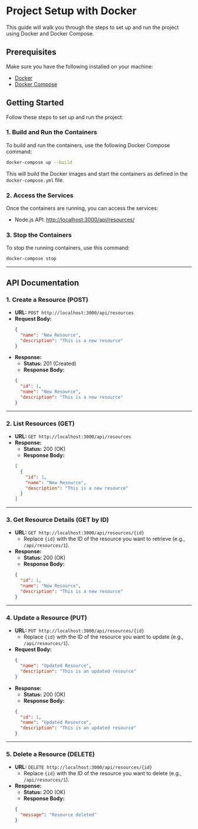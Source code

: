 
# Project Setup with Docker

This guide will walk you through the steps to set up and run the project using Docker and Docker Compose.

## Prerequisites

Make sure you have the following installed on your machine:

- [Docker](https://www.docker.com/get-started)
- [Docker Compose](https://docs.docker.com/compose/install/)

## Getting Started

Follow these steps to set up and run the project:

### 1. Build and Run the Containers

To build and run the containers, use the following Docker Compose command:

```sh
docker-compose up --build
```

This will build the Docker images and start the containers as defined in the `docker-compose.yml` file.

### 2. Access the Services

Once the containers are running, you can access the services:

- Node.js API: [http://localhost:3000/api/resources/](http://localhost:3000/api/resources/)

### 3. Stop the Containers

To stop the running containers, use this command:

```sh
docker-compose stop
```

---

## API Documentation

### 1. Create a Resource (POST)

- **URL:** `POST http://localhost:3000/api/resources`
- **Request Body:**
  ```json
  {
    "name": "New Resource",
    "description": "This is a new resource"
  }
  ```
- **Response:**
  - **Status:** 201 (Created)
  - **Response Body:**
  ```json
  {
    "id": 1,
    "name": "New Resource",
    "description": "This is a new resource"
  }
  ```

---

### 2. List Resources (GET)

- **URL:** `GET http://localhost:3000/api/resources`
- **Response:**
  - **Status:** 200 (OK)
  - **Response Body:**
  ```json
  [
    {
      "id": 1,
      "name": "New Resource",
      "description": "This is a new resource"
    }
  ]
  ```

---

### 3. Get Resource Details (GET by ID)

- **URL:** `GET http://localhost:3000/api/resources/{id}`
  - Replace `{id}` with the ID of the resource you want to retrieve (e.g., `/api/resources/1`).
- **Response:**
  - **Status:** 200 (OK)
  - **Response Body:**
  ```json
  {
    "id": 1,
    "name": "New Resource",
    "description": "This is a new resource"
  }
  ```

---

### 4. Update a Resource (PUT)

- **URL:** `PUT http://localhost:3000/api/resources/{id}`
  - Replace `{id}` with the ID of the resource you want to update (e.g., `/api/resources/1`).
- **Request Body:**
  ```json
  {
    "name": "Updated Resource",
    "description": "This is an updated resource"
  }
  ```
- **Response:**
  - **Status:** 200 (OK)
  - **Response Body:**
  ```json
  {
    "id": 1,
    "name": "Updated Resource",
    "description": "This is an updated resource"
  }
  ```

---

### 5. Delete a Resource (DELETE)

- **URL:** `DELETE http://localhost:3000/api/resources/{id}`
  - Replace `{id}` with the ID of the resource you want to delete (e.g., `/api/resources/1`).
- **Response:**
  - **Status:** 200 (OK)
  - **Response Body:**
  ```json
  {
    "message": "Resource deleted"
  }
  ```

